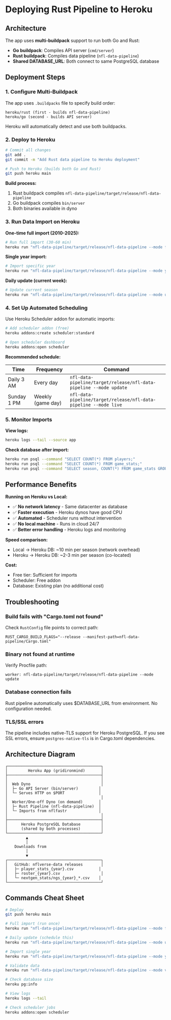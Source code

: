 # Deploying Rust Pipeline to Heroku

## Architecture

The app uses **multi-buildpack** support to run both Go and Rust:
- **Go buildpack**: Compiles API server (`cmd/server`)
- **Rust buildpack**: Compiles data pipeline (`nfl-data-pipeline`)
- **Shared DATABASE_URL**: Both connect to same PostgreSQL database

## Deployment Steps

### 1. Configure Multi-Buildpack

The app uses `.buildpacks` file to specify build order:
```
heroku/rust (first - builds nfl-data-pipeline)
heroku/go (second - builds API server)
```

Heroku will automatically detect and use both buildpacks.

### 2. Deploy to Heroku

```bash
# Commit all changes
git add .
git commit -m "Add Rust data pipeline to Heroku deployment"

# Push to Heroku (builds both Go and Rust)
git push heroku main
```

**Build process:**
1. Rust buildpack compiles `nfl-data-pipeline/target/release/nfl-data-pipeline`
2. Go buildpack compiles `bin/server`
3. Both binaries available in dyno

### 3. Run Data Import on Heroku

**One-time full import (2010-2025):**
```bash
# Run full import (30-60 min)
heroku run "nfl-data-pipeline/target/release/nfl-data-pipeline --mode full --start-year 2010 --end-year 2025"
```

**Single year import:**
```bash
# Import specific year
heroku run "nfl-data-pipeline/target/release/nfl-data-pipeline --mode year --year 2024"
```

**Daily update (current week):**
```bash
# Update current season
heroku run "nfl-data-pipeline/target/release/nfl-data-pipeline --mode update"
```

### 4. Set Up Automated Scheduling

Use Heroku Scheduler addon for automatic imports:

```bash
# Add scheduler addon (free)
heroku addons:create scheduler:standard

# Open scheduler dashboard
heroku addons:open scheduler
```

**Recommended schedule:**

| Time | Frequency | Command |
|------|-----------|---------|
| Daily 3 AM | Every day | `nfl-data-pipeline/target/release/nfl-data-pipeline --mode update` |
| Sunday 1 PM | Weekly (game day) | `nfl-data-pipeline/target/release/nfl-data-pipeline --mode live` |

### 5. Monitor Imports

**View logs:**
```bash
heroku logs --tail --source app
```

**Check database after import:**
```bash
heroku run psql --command "SELECT COUNT(*) FROM players;"
heroku run psql --command "SELECT COUNT(*) FROM game_stats;"
heroku run psql --command "SELECT season, COUNT(*) FROM game_stats GROUP BY season ORDER BY season;"
```

## Performance Benefits

**Running on Heroku vs Local:**
- ✅ **No network latency** - Same datacenter as database
- ✅ **Faster execution** - Heroku dynos have good CPU
- ✅ **Automated** - Scheduler runs without intervention
- ✅ **No local machine** - Runs in cloud 24/7
- ✅ **Better error handling** - Heroku logs and monitoring

**Speed comparison:**
- Local → Heroku DB: ~10 min per season (network overhead)
- Heroku → Heroku DB: ~2-3 min per season (co-located)

**Cost:**
- Free tier: Sufficient for imports
- Scheduler: Free addon
- Database: Existing plan (no additional cost)

## Troubleshooting

### Build fails with "Cargo.toml not found"

Check `RustConfig` file points to correct path:
```
RUST_CARGO_BUILD_FLAGS="--release --manifest-path=nfl-data-pipeline/Cargo.toml"
```

### Binary not found at runtime

Verify Procfile path:
```
worker: nfl-data-pipeline/target/release/nfl-data-pipeline --mode update
```

### Database connection fails

Rust pipeline automatically uses $DATABASE_URL from environment. No configuration needed.

### TLS/SSL errors

The pipeline includes native-TLS support for Heroku PostgreSQL. If you see SSL errors, ensure `postgres-native-tls` is in Cargo.toml dependencies.

## Architecture Diagram

```
┌─────────────────────────────────────────┐
│         Heroku App (gridironmind)       │
├─────────────────────────────────────────┤
│                                         │
│  Web Dyno                               │
│  ├─ Go API Server (bin/server)         │
│  └─ Serves HTTP on $PORT               │
│                                         │
│  Worker/One-off Dyno (on demand)       │
│  ├─ Rust Pipeline (nfl-data-pipeline)  │
│  └─ Imports from nflfastr              │
│                                         │
├─────────────────────────────────────────┤
│      Heroku PostgreSQL Database         │
│      (shared by both processes)         │
└─────────────────────────────────────────┘
         ▲
         │
    Downloads from
         │
         ▼
┌─────────────────────────────────────────┐
│   GitHub: nflverse-data releases        │
│   ├─ player_stats_{year}.csv           │
│   ├─ roster_{year}.csv                  │
│   └─ nextgen_stats/ngs_{year}_*.csv    │
└─────────────────────────────────────────┘
```

## Commands Cheat Sheet

```bash
# Deploy
git push heroku main

# Full import (run once)
heroku run "nfl-data-pipeline/target/release/nfl-data-pipeline --mode full --start-year 2010 --end-year 2025"

# Daily update (schedule this)
heroku run "nfl-data-pipeline/target/release/nfl-data-pipeline --mode update"

# Import single year
heroku run "nfl-data-pipeline/target/release/nfl-data-pipeline --mode year --year 2024"

# Validate data
heroku run "nfl-data-pipeline/target/release/nfl-data-pipeline --mode validate"

# Check database size
heroku pg:info

# View logs
heroku logs --tail

# Check scheduler jobs
heroku addons:open scheduler
```
